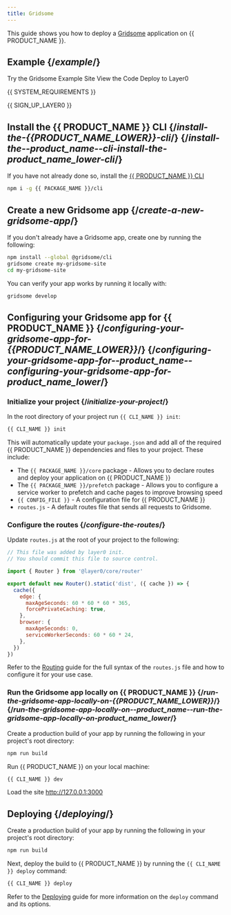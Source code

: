 ```yaml
---
title: Gridsome
---
```


This guide shows you how to deploy a [Gridsome](https://gridsome.org/) application on {{ PRODUCT_NAME }}.

## Example {/*example*/}

<ButtonLinksGroup>
  <ButtonLink variant="fill" type="default" href="https://layer0-docs-layer0-gridsome-example-default.layer0-limelight.link">
   Try the Gridsome Example Site
  </ButtonLink>
  <ButtonLink variant="stroke" type="code" withIcon={true} href="https://github.com/layer0-docs/layer0-gridsome-example">
   View the Code
  </ButtonLink>
  <ButtonLink variant="stroke" type="deploy" withIcon={true} href="https://app.layer0.co/deploy?button&deploy&repo=https://github.com/layer0-docs/layer0-gridsome-example">
    Deploy to Layer0
  </ButtonLink>
</ButtonLinksGroup>

{{ SYSTEM_REQUIREMENTS }}

{{ SIGN_UP_LAYER0 }}

## Install the {{ PRODUCT_NAME }} CLI {/*install-the-{{PRODUCT_NAME_LOWER}}-cli*/} {/*install-the--product_name--cli-install-the-product_name_lower-cli*/}

If you have not already done so, install the [{{ PRODUCT_NAME }} CLI](cli)

```bash
npm i -g {{ PACKAGE_NAME }}/cli
```

## Create a new Gridsome app {/*create-a-new-gridsome-app*/}

If you don't already have a Gridsome app, create one by running the following:

```bash
npm install --global @gridsome/cli
gridsome create my-gridsome-site
cd my-gridsome-site
```

You can verify your app works by running it locally with:

```bash
gridsome develop
```

## Configuring your Gridsome app for {{ PRODUCT_NAME }} {/*configuring-your-gridsome-app-for-{{PRODUCT_NAME_LOWER}}*/} {/*configuring-your-gridsome-app-for--product_name--configuring-your-gridsome-app-for-product_name_lower*/}

### Initialize your project {/*initialize-your-project*/}

In the root directory of your project run `{{ CLI_NAME }} init`:

```bash
{{ CLI_NAME }} init
```

This will automatically update your `package.json` and add all of the required {{ PRODUCT_NAME }} dependencies and files to your project. These include:

- The `{{ PACKAGE_NAME }}/core` package - Allows you to declare routes and deploy your application on {{ PRODUCT_NAME }}
- The `{{ PACKAGE_NAME }}/prefetch` package - Allows you to configure a service worker to prefetch and cache pages to improve browsing speed
- `{{ CONFIG_FILE }}` - A configuration file for {{ PRODUCT_NAME }}
- `routes.js` - A default routes file that sends all requests to Gridsome.

### Configure the routes {/*configure-the-routes*/}

Update `routes.js` at the root of your project to the following:

```js
// This file was added by layer0 init.
// You should commit this file to source control.

import { Router } from '@layer0/core/router'

export default new Router().static('dist', ({ cache }) => {
  cache({
    edge: {
      maxAgeSeconds: 60 * 60 * 60 * 365,
      forcePrivateCaching: true,
    },
    browser: {
      maxAgeSeconds: 0,
      serviceWorkerSeconds: 60 * 60 * 24,
    },
  })
})
```

Refer to the [Routing](routing) guide for the full syntax of the `routes.js` file and how to configure it for your use case.

### Run the Gridsome app locally on {{ PRODUCT_NAME }} {/*run-the-gridsome-app-locally-on-{{PRODUCT_NAME_LOWER}}*/} {/*run-the-gridsome-app-locally-on--product_name--run-the-gridsome-app-locally-on-product_name_lower*/}

Create a production build of your app by running the following in your project's root directory:

```bash
npm run build
```

Run {{ PRODUCT_NAME }} on your local machine:

```bash
{{ CLI_NAME }} dev
```

Load the site http://127.0.0.1:3000

## Deploying {/*deploying*/}

Create a production build of your app by running the following in your project's root directory:

```bash
npm run build
```

Next, deploy the build to {{ PRODUCT_NAME }} by running the `{{ CLI_NAME }} deploy` command:

```bash
{{ CLI_NAME }} deploy
```

Refer to the [Deploying](deploying) guide for more information on the `deploy` command and its options.
